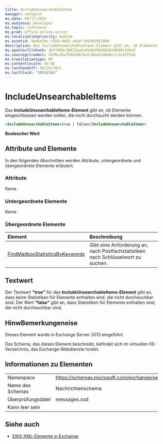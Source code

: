 ```yaml
---
title: IncludeUnsearchableItems
manager: sethgros
ms.date: 09/17/2015
ms.audience: Developer
ms.topic: reference
ms.prod: office-online-server
ms.localizationpriority: medium
ms.assetid: 9a9bd2dc-f5b9-4b82-a6a0-f643d2951080
description: Das IncludeUnsearchableItems-Element gibt an, ob Elemente eingeschlossen werden sollen, die nicht durchsucht werden können.
ms.openlocfilehash: 3bffd68c20623aa4c63dd295d8b4619999c1d4a5
ms.sourcegitcommit: 54f6cd5a704b36b76d110ee53a6d6c1c3e15f5a9
ms.translationtype: MT
ms.contentlocale: de-DE
ms.lasthandoff: 09/24/2021
ms.locfileid: "59533104"
---
```

# <a name="includeunsearchableitems"></a>IncludeUnsearchableItems

Das **IncludeUnsearchableItems-Element** gibt an, ob Elemente eingeschlossen werden sollen, die nicht durchsucht werden können. 
  
```XML
<IncludeUnsearchableItems>true | false</IncludeUnsearchableItems>
```

 **Boolescher Wert**
## <a name="attributes-and-elements"></a>Attribute und Elemente

In den folgenden Abschnitten werden Attribute, untergeordnete und übergeordnete Elemente erläutert.
  
### <a name="attributes"></a>Attribute

Keine.
  
### <a name="child-elements"></a>Untergeordnete Elemente

Keine.
  
### <a name="parent-elements"></a>Übergeordnete Elemente

|**Element**|**Beschreibung**|
|:-----|:-----|
|[FindMailboxStatisticsByKeywords](findmailboxstatisticsbykeywords.md) <br/> |Gibt eine Anforderung an, nach Postfachstatistiken nach Schlüsselwort zu suchen.  <br/> |
   
## <a name="text-value"></a>Textwert

Der Textwert **"true"** für das **IncludeUnsearchableItems-Element** gibt an, dass keine Statistiken für Elemente enthalten sind, die nicht durchsuchbar sind. Der Wert **"false"** gibt an, dass Statistiken für Elemente enthalten sind, die nicht durchsuchbar sind. 
  
## <a name="remarks"></a>HinwBemerkungeneise

Dieses Element wurde in Exchange Server 2013 eingeführt.
  
Das Schema, das dieses Element beschreibt, befindet sich im virtuellen IIS-Verzeichnis, das Exchange-Webdienste hostet.
  
## <a name="element-information"></a>Informationen zu Elementen

|||
|:-----|:-----|
|Namespace  <br/> |https://schemas.microsoft.com/exchange/services/2006/messages  <br/> |
|Name des Schemas  <br/> |Nachrichtenschema  <br/> |
|Überprüfungsdatei  <br/> |messages.xsd  <br/> |
|Kann leer sein  <br/> ||
   
## <a name="see-also"></a>Siehe auch



- [EWS-XML-Elemente in Exchange](ews-xml-elements-in-exchange.md)

